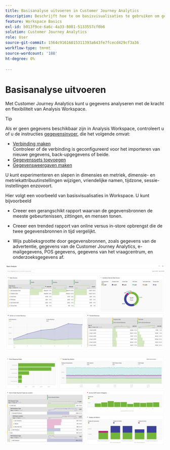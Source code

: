 ```yaml
---
title: Basisanalyse uitvoeren in Customer Journey Analytics
description: Beschrijft hoe te om basisvisualisaties te gebruiken om gegevens in Customer Journey Analytics te analyseren
feature: Workspace Basics
exl-id: b013f9ce-6a6c-4a33-8081-5133557cf0b6
solution: Customer Journey Analytics
role: User
source-git-commit: 1564c91616015311393a643fe7fcecd429cf3a36
workflow-type: tm+mt
source-wordcount: '188'
ht-degree: 0%

---
```


# Basisanalyse uitvoeren

Met Customer Journey Analytics kunt u gegevens analyseren met de kracht en flexibiliteit van Analysis Workspace.

>[!TIP]
>
>Als er geen gegevens beschikbaar zijn in Analysis Workspace, controleert u of u de instructies [gegevensinvoer](/help/data-ingestion/data-ingestion.md), die het volgende omvat:<ul><li>[Verbinding maken](/help/connections/create-connection.md#create-and-configure-the-connection) </br>Controleer of de verbinding is geconfigureerd voor het importeren van nieuwe gegevens, back-upgegevens of beide.</li><li>[Gegevenssets toevoegen](/help/connections/create-connection.md#add-and-configure-datasets)</li><li>[Gegevensweergaven maken](/help/data-views/create-dataview.md)</li></ul>

U kunt experimenteren en slepen in dimensies en metriek, dimensie- en metriekattribuutinstellingen wijzigen, vriendelijke namen, tijdzone, sessie-instellingen enzovoort.

Hier volgt een voorbeeld van basisvisualisaties in Workspace. U kunt bijvoorbeeld

* Creeer een gerangschikt rapport waarvan de gegevensbronnen de meeste gebeurtenissen, zittingen, en mensen tonen.

* Creeer een trended rapport van online versus in-store opbrengst die de twee gegevensbronnen in tijd vergelijkt.

* Wijs publieksgrootte door gegevensbronnen, zoals gegevens van de advertentie, gegevens van de Customer Journey Analytics, e-mailgegevens, POS gegevens, gegevens van het vraagcentrum, en onderzoeksgegevens af.

![Voorbeelden van visualisaties van basisanalytische diagrammen. &#x200B;](assets/cja-basic-analysis.png)

![Meer voorbeelden van visualisaties van elementaire analytische grafieken](assets/cja-basic-analysis2.png)
